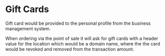 # Gift Cards

Gift card would be provided to the personal profile from the business management system.

When ordering via the point of sale it will ask for gift cards with a header value for the location which would be a domain name, where the the card would be revoked and removed from the transaction amount.
